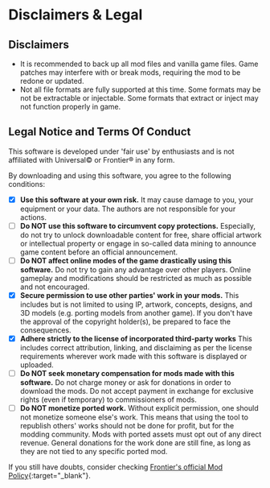 # Disclaimers & Legal

## Disclaimers

- It is recommended to back up all mod files and vanilla game files. Game patches may interfere with or break mods, requiring the mod to be redone or updated. 
- Not all file formats are fully supported at this time. Some formats may be not be extractable or injectable. Some formats that extract or inject may not function properly in game.

## Legal Notice and Terms Of Conduct

This software is developed under 'fair use' by enthusiasts and is not affiliated with Universal© or Frontier® in any form.

By downloading and using this software, you agree to the following conditions:

- [x] **Use this software at your own risk.** It may cause damage to you, your equipment or your data. The authors are not responsible for your actions.
- [ ] **Do NOT use this software to circumvent copy protections.** Especially, do not try to unlock downloadable content for free, share official artwork or intellectual property or engage in so-called data mining to announce game content before an official announcement.
- [ ] **Do NOT affect online modes of the game drastically using this software.** Do not try to gain any advantage over other players. Online gameplay and modifications should be restricted as much as possible and not encouraged.
- [x] **Secure permission to use other parties' work in your mods.** This includes but is not limited to using IP, artwork, concepts, designs, and 3D models (e.g. porting models from another game). If you don't have the approval of the copyright holder(s), be prepared to face the consequences.
- [x] **Adhere strictly to the license of incorporated third-party works** This includes correct attribution, linking, and disclaiming as per the license requirements wherever work made with this software is displayed or uploaded.
- [ ] **Do NOT seek monetary compensation for mods made with this software.** Do not charge money or ask for donations in order to download the mods. Do not accept payment in exchange for exclusive rights (even if temporary) to commissioners of mods.
- [ ] **Do NOT monetize ported work.** Without explicit permission, one should not monetize someone else's work. This means that using the tool to republish others' works should not be done for profit, but for the modding community. Mods with ported assets must opt out of any direct revenue. General donations for the work done are still fine, as long as they are not tied to any specific ported mod.

If you still have doubts, consider checking [Frontier's official Mod Policy](https://workshop.frontierstore.net/mod-policy){:target="_blank"}.
